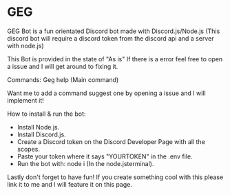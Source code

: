 # GEG
GEG Bot is a fun orientated Discord bot made with Discord.js/Node.js (This discord bot will require a discord token from the discord api and a server with node.js)

This Bot is provided in the state of "As is" If there is a error feel free to open a issue and I will get around to fixing it.

Commands:
Geg help (Main command)

Want me to add a command suggest one by opening a issue and I will implement it!

How to install & run the bot:
- Install Node.js.
- Install Discord.js.
- Create a Discord token on the Discord Developer Page with all the scopes.
- Paste your token where it says "YOURTOKEN" in the .env file.
- Run the bot with: node i (In the node.jsterminal).

Lastly don't forget to have fun! If you create something cool with this please link it to me and I will feature it on this page.
